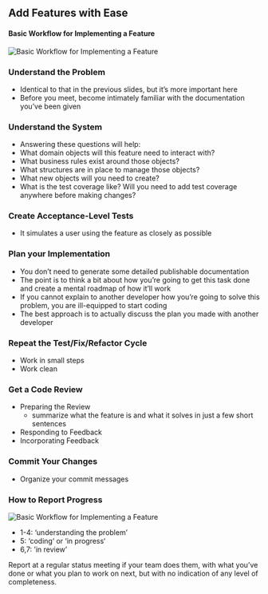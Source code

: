 ## Add Features with Ease

#### Basic Workflow for Implementing a Feature
![Basic Workflow for Implementing a Feature](image.png)

### Understand the Problem
- Identical to that in the previous slides, but it’s more important here
- Before you meet, become intimately familiar with the documentation you’ve been given

### Understand the System
- Answering these questions will help:
- What domain objects will this feature need to interact with?
- What business rules exist around those objects?
- What structures are in place to manage those objects?
- What new objects will you need to create?
- What is the test coverage like? Will you need to add test coverage anywhere before making changes?

### Create Acceptance-Level Tests
- It simulates a user using the feature as closely as possible

### Plan your Implementation
- You don’t need to generate some detailed publishable documentation
- The point is to think a bit about how you’re going to get this task done and create a mental roadmap of how it’ll work
- If you cannot explain to another developer how you’re going to solve this problem, you are ill-equipped to start coding
- The best approach is to actually discuss the plan you made with another developer


### Repeat the Test/Fix/Refactor Cycle
- Work in small steps
- Work clean

### Get a Code Review
- Preparing the Review
  - summarize what the feature is and what it solves in just a few short sentences
- Responding to Feedback
- Incorporating Feedback

### Commit Your Changes
- Organize your commit messages

### How to Report Progress
![Basic Workflow for Implementing a Feature](image.png)

- 1-4: ‘understanding the problem’
- 5: ‘coding‘ or ‘in progress‘
- 6,7: ’in review’

Report at a regular status meeting if your team does them, with what you’ve done or what you plan to work on next, but with no indication of any level of completeness.


